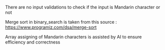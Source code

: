 There are no input validations to check if the input is Mandarin character or not

Merge sort in binary_search is taken from this source : https://www.programiz.com/dsa/merge-sort

Array assigning of Mandarin characters is assisted by AI to ensure efficiency and correctness

